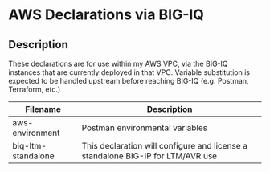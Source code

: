 # AWS Declarations via BIG-IQ

## Description

These declarations are for use within my AWS VPC, via the BIG-IQ instances that are currently deployed in that VPC.  Variable substitution is expected to be handled upstream before reaching BIG-IQ (e.g. Postman, Terraform, etc.)

| Filename | Description |
| -------- | ----------- |
| aws-environment | Postman environmental variables |
| biq-ltm-standalone | This declaration will configure and license a standalone BIG-IP for LTM/AVR use |
